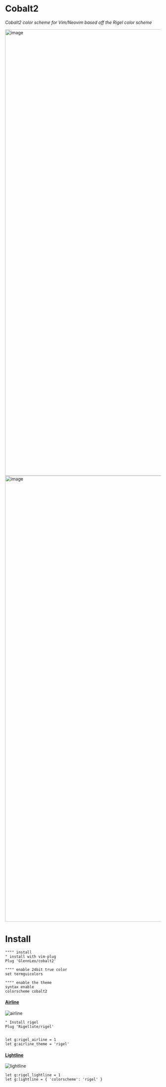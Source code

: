 # Cobalt2

<em>Cobalt2 color scheme for Vim/Neovim based off the Rigel color scheme</em>

<img width="1440" alt="image" src="https://user-images.githubusercontent.com/39697194/132118600-29df181d-023a-4ff6-b680-a4a670dcf1f2.png">
<img width="1439" alt="image" src="https://user-images.githubusercontent.com/39697194/99926308-d9976a00-2d73-11eb-8a30-36de61a07ca0.png">

# Install

```vim
"""" install
" install with vim-plug
Plug 'GlennLeo/cobalt2'

"""" enable 24bit true color
set termguicolors

"""" enable the theme
syntax enable
colorscheme cobalt2
```

#### [Airline](https://github.com/vim-airline/vim-airline)

<img alt="airline" src="https://user-images.githubusercontent.com/12150276/62639300-28c74a80-b937-11e9-8376-06bbefceaf10.png">

```vim
" Install rigel
Plug 'Rigellute/rigel'


let g:rigel_airline = 1
let g:airline_theme = 'rigel'
```

#### [Lightline](https://github.com/itchyny/lightline.vim)

<img alt="lightline" src="https://user-images.githubusercontent.com/12150276/62639141-cd955800-b936-11e9-8536-ef77698981cd.png">

```vim
let g:rigel_lightline = 1
let g:lightline = { 'colorscheme': 'rigel' }
```
